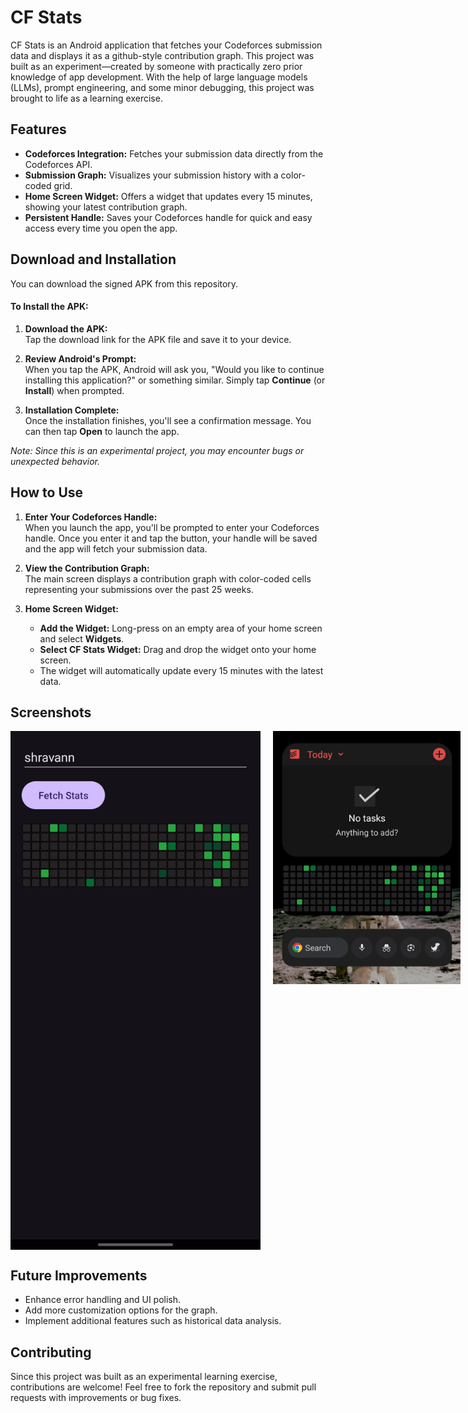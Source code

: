 # CF Stats

CF Stats is an Android application that fetches your Codeforces submission data and displays it as a github-style contribution graph. This project was built as an experiment—created by someone with practically zero prior knowledge of app development. With the help of large language models (LLMs), prompt engineering, and some minor debugging, this project was brought to life as a learning exercise.

## Features

- **Codeforces Integration:** Fetches your submission data directly from the Codeforces API.
- **Submission Graph:** Visualizes your submission history with a color-coded grid.
- **Home Screen Widget:** Offers a widget that updates every 15 minutes, showing your latest contribution graph.
- **Persistent Handle:** Saves your Codeforces handle for quick and easy access every time you open the app.


## Download and Installation

You can download the signed APK from this repository.

#### To Install the APK:

1. **Download the APK:**  
   Tap the download link for the APK file and save it to your device.

2. **Review Android's Prompt:**  
   When you tap the APK, Android will ask you, "Would you like to continue installing this application?" or something similar. Simply tap **Continue** (or **Install**) when prompted.

3. **Installation Complete:**  
   Once the installation finishes, you'll see a confirmation message. You can then tap **Open** to launch the app.

*Note: Since this is an experimental project, you may encounter bugs or unexpected behavior.*

## How to Use

1. **Enter Your Codeforces Handle:**  
   When you launch the app, you'll be prompted to enter your Codeforces handle. Once you enter it and tap the button, your handle will be saved and the app will fetch your submission data.

2. **View the Contribution Graph:**  
   The main screen displays a contribution graph with color-coded cells representing your submissions over the past 25 weeks.

3. **Home Screen Widget:**  
   - **Add the Widget:** Long-press on an empty area of your home screen and select **Widgets**.
   - **Select CF Stats Widget:** Drag and drop the widget onto your home screen.
   - The widget will automatically update every 15 minutes with the latest data.

## Screenshots

<div style="display: flex; justify-content: space-between; align-items: flex-start; gap: 20px;">
    <img src="/img1.jpeg" alt="App Screenshot" width="400"/>
    <img src="/img2.jpeg" alt="Widget Screenshot" width="300"/>
</div>


## Future Improvements

- Enhance error handling and UI polish.
- Add more customization options for the graph.
- Implement additional features such as historical data analysis.

## Contributing

Since this project was built as an experimental learning exercise, contributions are welcome! Feel free to fork the repository and submit pull requests with improvements or bug fixes.
